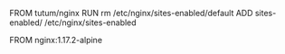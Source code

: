 FROM tutum/nginx
RUN rm /etc/nginx/sites-enabled/default
ADD sites-enabled/ /etc/nginx/sites-enabled



FROM nginx:1.17.2-alpine